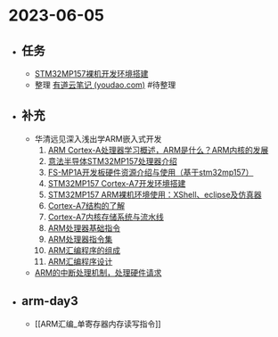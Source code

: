 # 2023-06-05

- ## 任务
	- [STM32MP157裸机开发环境搭建](../pages/STM32MP157裸机开发环境搭建.md)
	- 整理 [有道云笔记 (youdao.com)](https://note.youdao.com/ynoteshare/index.html?id=ba678084632657b4fed92aa840934b0a&type=notebook&_time=1685517820375#/WEBd0ea7e391c1c6521f7528d246bd9534f) #待整理
- ## 补充
	- 华清远见深入浅出学ARM嵌入式开发
		1. [ARM Cortex-A处理器学习概述，ARM是什么？ARM内核的发展](https://www.bilibili.com/video/BV1QT411d75q/?spm_id_from=333.999.0.0&vd_source=8f0a7910abc46a7f7258da6ae2e0d504)
		2. [意法半导体STM32MP157处理器介绍](https://www.bilibili.com/video/BV1WR4y1z725/?spm_id_from=333.999.0.0)
		3. [FS-MP1A开发板硬件资源介绍与使用（基于stm32mp157）](https://www.bilibili.com/video/BV1Ey4y1Q7qY/?spm_id_from=333.999.0.0)
		4. [STM32MP157 Cortex-A7开发环境搭建](https://www.bilibili.com/video/BV12x4y157mA/?spm_id_from=333.999.0.0)
		5. [STM32MP157 ARM裸机环境使用：XShell、eclipse及仿真器](https://www.bilibili.com/video/BV13M411v7JF/?spm_id_from=333.999.0.0)
		6. [Cortex-A7结构的了解](https://www.bilibili.com/video/BV1Qe4y1N7UE/?spm_id_from=333.999.0.0&vd_source=8f0a7910abc46a7f7258da6ae2e0d504)
		7. [Cortex-A7内核存储系统与流水线](https://www.bilibili.com/video/BV1m24y1i7fU/?spm_id_from=333.999.0.0)
		8. [ARM处理器基础指令](https://www.bilibili.com/video/BV1dT411X7cp/?spm_id_from=333.999.0.0)
		9. [ARM处理器指令集](https://www.bilibili.com/video/BV18T41197HL/?spm_id_from=333.999.0.0)
		10. [ARM汇编程序的组成](https://www.bilibili.com/video/BV17v4y1W7s8/?spm_id_from=333.999.0.0)
		11. [ARM汇编程序设计](https://www.bilibili.com/video/BV1HT411U7ph/?spm_id_from=333.999.0.0)
	- [ARM的中断处理机制，处理硬件请求](https://www.bilibili.com/video/BV14e4y1h7Ms/?spm_id_from=333.337.search-card.all.click)
- ## arm-day3
	- [[ARM汇编_单寄存器内存读写指令]]
